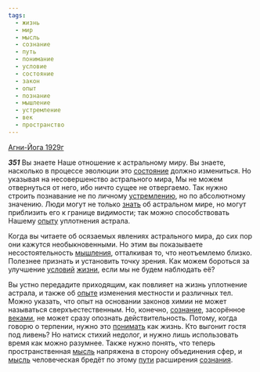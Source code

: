 ```yaml
---
tags:
  - жизнь
  - мир
  - мысль
  - сознание
  - путь
  - понимание
  - условие
  - состояние
  - закон
  - опыт
  - познание
  - мышление
  - устремление
  - век
  - пространство
---
```


[Агни-Йога 1929г](https://127.0.0.1:4002/agni/1929)

___351___
Вы знаете Наше отношение к астральному миру. Вы знаете, насколько в процессе эволюции это [состояние](../../../tags/#состояние) должно измениться. Но указывая на несовершенство астрального мира, Мы не можем отвернуться от него, ибо ничто сущее не отвергаемо. Так нужно строить познавание не по личному [устремлению](../../../tags/#устремление), но по абсолютному значению. Люди могут не только [знать](../../../tags/#познание) об астральном мире, но могут приблизить его к границе видимости; так можно способствовать Нашему [опыту](../../../tags/#опыт) уплотнения астрала.   

Когда вы читаете об осязаемых явлениях астрального мира, до сих пор они кажутся необыкновенными. Но этим вы показываете несостоятельность [мышления](../../../tags/#мышление), отталкивая то, что неотъемлемо близко. Полезнее признать и установить точку зрения. Как можем бороться за улучшение [условий](../../../tags/#условие) [жизни](../../../tags/#жизнь), если мы не будем наблюдать её?   

Вы устно передадите приходящим, как повлияет на жизнь уплотнение астрала, и также об [опыте](../../../tags/#опыт) изменения местности и различных тел. Можно указать, что опыт на основании законов химии не может называться сверхъестественным. Но, конечно, [сознание](../../../tags/#сознание), засорённое [веками](../../../tags/#век), не может сразу опознать действительность. Потому, когда говорю о терпении, нужно это [понимать](../../../tags/#понимание) как жизнь. Кто выгонит гостя под ливень? Но натиск стихий недолог, и нужно лишь использовать время как можно разумнее. Также нужно понять, что теперь пространственная [мысль](../../../tags/#мысль) напряжена в сторону объединения сфер, и [мысль](../../../tags/#мысль) человеческая бредёт по этому [пути](../../../tags/#путь) расширения [сознания](../../../tags/#сознание).